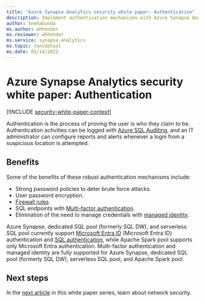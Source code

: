 ```yaml
---
title: "Azure Synapse Analytics security white paper: Authentication"
description: Implement authentication mechanisms with Azure Synapse Analytics.
author: SnehaGunda
ms.author: whhender
ms.reviewer: whhender
ms.service: synapse-analytics
ms.topic: conceptual
ms.date: 01/14/2022
---
```


# Azure Synapse Analytics security white paper: Authentication

[!INCLUDE [security-white-paper-context](includes/security-white-paper-context.md)]

Authentication is the process of proving the user is who they claim to be. Authentication activities can be logged with [Azure SQL Auditing](/azure/azure-sql/database/auditing-overview), and an IT administrator can configure reports and alerts whenever a login from a suspicious location is attempted.

## Benefits

Some of the benefits of these robust authentication mechanisms include:

- Strong password policies to deter brute force attacks.
- User password encryption.
- [Firewall rules](/azure/azure-sql/database/firewall-configure).
- SQL endpoints with [Multi-factor authentication](../sql/mfa-authentication.md).
- Elimination of the need to manage credentials with [managed identity](../../data-factory/data-factory-service-identity.md).

Azure Synapse, dedicated SQL pool (formerly SQL DW), and serverless SQL pool currently support [Microsoft Entra ID](../../active-directory/fundamentals/active-directory-whatis.md) (Microsoft Entra ID) authentication and [SQL authentication](../sql/sql-authentication.md), while Apache Spark pool supports only Microsoft Entra authentication. Multi-factor authentication and managed identity are fully supported for Azure Synapse, dedicated SQL pool (formerly SQL DW), serverless SQL pool, and Apache Spark pool.

## Next steps

In the [next article](security-white-paper-network-security.md) in this white paper series, learn about network security.
